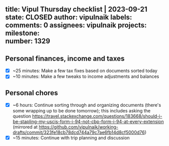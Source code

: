 title:	Vipul Thursday checklist | 2023-09-21
state:	CLOSED
author:	vipulnaik
labels:	
comments:	0
assignees:	vipulnaik
projects:	
milestone:	
number:	1329
--
## Personal finances, income and taxes

- [x] ~25 minutes: Make a few tax fixes based on documents sorted today
- [x] ~10 minutes: Make a few tweaks to income adjustments and balances

## Personal chores

- [x] ~6 hours: Continue sorting through and organizing documents (there's some wrapping up to be done tomorrow); this includes asking the question https://travel.stackexchange.com/questions/183668/should-i-be-stapling-my-uscis-form-i-94-not-cbp-form-i-94-at-every-extension (mirrored at https://github.com/vipulnaik/working-drafts/commit/323fe18cb78dcd744a79c7ae6fb14d8cf5000d76)
- [x] ~15 minutes: Continue with trip planning and discussion 
